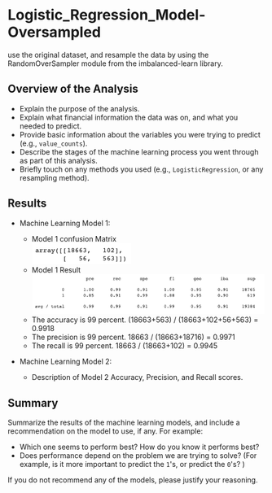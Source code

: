 # Logistic_Regression_Model-Oversampled
use the original dataset, and resample the data by using the RandomOverSampler module from the imbalanced-learn library.

## Overview of the Analysis

* Explain the purpose of the analysis.
* Explain what financial information the data was on, and what you needed to predict.
* Provide basic information about the variables you were trying to predict (e.g., `value_counts`).
* Describe the stages of the machine learning process you went through as part of this analysis.
* Briefly touch on any methods you used (e.g., `LogisticRegression`, or any resampling method).

## Results

* Machine Learning Model 1:

	- Model 1 confusion Matrix </br>
	![alt text](https://github.com/wf880180/LogisticRegressionModelOversampled/blob/main/Image/Model1Matrix.png)
	- Model 1 Result</br>
	![alt text](https://github.com/wf880180/LogisticRegressionModelOversampled/blob/main/Image/Model1Result.png)

	* The accuracy is 99 percent. (18663+563) / (18663+102+56+563) = 0.9918
	* The precision is 99 percent. 18663 / (18663+18716) = 0.9971
	* The recall is 99 percent. 18663 / (18663+102) = 0.9945



* Machine Learning Model 2:
  * Description of Model 2 Accuracy, Precision, and Recall scores.

## Summary

Summarize the results of the machine learning models, and include a recommendation on the model to use, if any. For example:
* Which one seems to perform best? How do you know it performs best?
* Does performance depend on the problem we are trying to solve? (For example, is it more important to predict the `1`'s, or predict the `0`'s? )

If you do not recommend any of the models, please justify your reasoning.